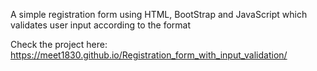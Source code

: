 A simple registration form using HTML, BootStrap and JavaScript which validates user input according to the format

Check the project here:
https://meet1830.github.io/Registration_form_with_input_validation/
